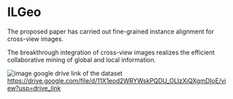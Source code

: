 # ILGeo
The proposed paper has carried out fine-grained instance alignment for cross-view images.

The breakthrough integration of cross-view images realizes the efficient collaborative mining of global and local information.

![image](https://github.com/user-attachments/assets/579cf214-70d1-47ed-b803-b9b601b3fefe)
google drive link of the dataset
https://drive.google.com/file/d/11X1eod2WRYWskPQDU_OLIzXiQXgmDIoE/view?usp=drive_link
